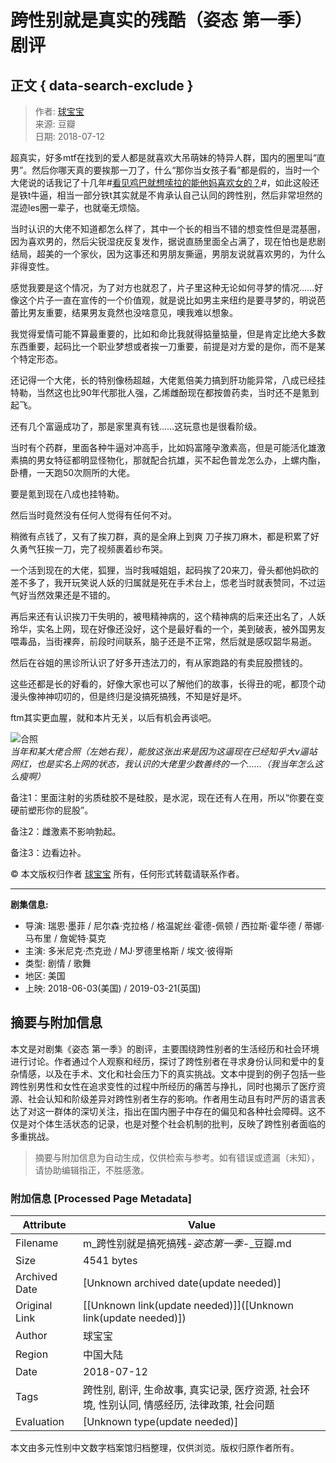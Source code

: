 # 跨性别就是真实的残酷（姿态 第一季）剧评

## 正文 { data-search-exclude }


> 作者: [球宝宝](https://www.douban.com/people/saobing/)  
> 来源: 豆瓣  
> 日期: 2018-07-12  

超真实，好多mtf在找到的爱人都是就喜欢大吊萌妹的特异人群，国内的圈里叫“直男”。然后你哪天真的要挨那一刀了，什么“那你当女孩子看”都是假的，当时一个大佬说的话我记了十几年#[看见鸡巴就想嗦拉的能他妈喜欢女的？](https://www.douban.com/search?q=%23%E7%9C%8B%E8%A7%81%E9%B8%A1%E5%B7%B4%E5%B0%B1%E6%83%B3%E5%97%A6%E6%8B%89%E7%9A%84%E8%83%BD%E4%BB%96%E5%A6%88%E5%96%9C%E6%AC%A2%E5%A5%B3%E7%9A%84%EF%BC%9F%23)#，如此这般还是铁t牛逼，相当一部分铁t其实就是不肯承认自己认同的跨性别，然后非常坦然的混迹les圈一辈子，也就毫无烦恼。

当时认识的大佬不知道都怎么样了，其中一个长的相当不错的想变性但是混基圈，因为喜欢男的，然后尖锐湿疣反复发作，据说直肠里面全占满了，现在怕也是悲剧结局，超美的一个家伙，因为这事还和男朋友撕逼，男朋友说就喜欢男的，为什么非得变性。

感觉我要是这个情况，为了对方也就忍了，片子里这种无论如何寻梦的情况……好像这个片子一直在宣传的一个价值观，就是说比如男主来纽约是要寻梦的，明说芭蕾比男友重要，结果男友竟然也没啥意见，噢我难以想象。

我觉得爱情可能不算最重要的，比如和命比我就得掂量掂量，但是肯定比绝大多数东西重要，起码比一个职业梦想或者挨一刀重要，前提是对方爱的是你，而不是某个特定形态。

还记得一个大佬，长的特别像杨超越，大佬氪倍美力搞到肝功能异常，八成已经挂特勒，当然这也比90年代那批人强，乙烯雌酚现在都按兽药卖，当时还不是氪到起飞。

还有几个富逼成功了，那是家里真有钱……这玩意也是很看阶级。

当时有个药群，里面各种牛逼对冲高手，比如妈富隆孕激素高，但是可能活化雄激素搞的男女特征都明显怪物化，那就配合抗雄，买不起色普龙怎么办，上螺内酯，卧槽，一天跑50次厕所的大佬。

要是氪到现在八成也挂特勒。

然后当时竟然没有任何人觉得有任何不对。

稍微有点钱了，又有了挨刀群，真的是全麻上到爽 刀子挨刀麻木，都是积累了好久勇气狂挨一刀，完了视频裹着纱布哭。

一个活到现在的大佬，狐狸，当时我喊姐姐，起码挨了20来刀，骨头都他妈砍的差不多了，我开玩笑说人妖的归属就是死在手术台上，怹老当时就表赞同，不过运气好当然效果还是不错的。

再后来还有认识挨刀干失明的，被甩精神病的，这个精神病的后来还出名了，人妖玲华，实名上网，现在好像还没好，这个是最好看的一个，美到破表，被外国男友喂毒品，当街裸奔，前段时间联系，脑子还是不正常，然后就是感叹韶华易逝。

然后在谷姐的黑诊所认识了好多开违法刀的，有从家跑路的有卖屁股攒钱的。

这些还都是长的好看的，好像大家也可以了解他们的故事，长得丑的呢，都顶个动漫头像神神叨叨的，但是终归是没搞死搞残，不知是好是坏。

ftm其实更血腥，就和本片无关，以后有机会再谈吧。

![合照](https://img1.doubanio.com/view/thing_review/l/public/p1685189.webp)  
*当年和某大佬合照（左她右我），能放这张出来是因为这逼现在已经知乎大v逼站网红，也是实名上网的状态，我认识的大佬里少数善终的一个……（我当年怎么这么瘦啊）*

备注1：里面注射的劣质硅胶不是硅胶，是水泥，现在还有人在用，所以“你要在变硬前塑形你的屁股”。

备注2：雌激素不影响勃起。

备注3：边看边补。

© 本文版权归作者 [球宝宝](https://www.douban.com/people/saobing/) 所有，任何形式转载请联系作者。

---

**剧集信息:**

- 导演: 瑞恩·墨菲 / 尼尔森·克拉格 / 格温妮丝·霍德-佩顿 / 西拉斯·霍华德 / 蒂娜·马布里 / 詹妮特·莫克  
- 主演: 多米尼克·杰克逊 / MJ·罗德里格斯 / 埃文·彼得斯  
- 类型: 剧情 / 歌舞  
- 地区: 美国  
- 上映: 2018-06-03(美国) / 2019-03-21(英国)  
<!-- tcd_original_link https://m.douban.com/movie/review/9509255/ -->


## 摘要与附加信息

<!-- tcd_abstract -->
本文是对剧集《姿态 第一季》的剧评，主要围绕跨性别者的生活经历和社会环境进行讨论。作者通过个人观察和经历，探讨了跨性别者在寻求身份认同和爱中的复杂情感，以及在手术、文化和社会压力下的真实挑战。文本中提到的例子包括一些跨性别男性和女性在追求变性的过程中所经历的痛苦与挣扎，同时也揭示了医疗资源、社会认知和阶级差异对跨性别者生存的影响。作者用生动且有时严厉的语言表达了对这一群体的深切关注，指出在国内圈子中存在的偏见和各种社会障碍。这不仅是对个体生活状态的记录，也是对整个社会机制的批判，反映了跨性别者面临的多重挑战。
<!-- tcd_abstract_end -->

> 摘要与附加信息为自动生成，仅供检索与参考。如有错误或遗漏（未知），请协助编辑指正，不胜感激。

### 附加信息 [Processed Page Metadata]

| Attribute       | Value                                  |
|-----------------|----------------------------------------|
| Filename        | m_跨性别就是搞死搞残-_姿态第一季_-_豆瓣.md                             |
| Size            | 4541 bytes                           |
| Archived Date   | [Unknown archived date(update needed)]                             |
| Original Link   | [[Unknown link(update needed)]]([Unknown link(update needed)])                       |
| Author          | 球宝宝                               |
| Region          | 中国大陆                               |
| Date            | 2018-07-12                                 |
| Tags            | 跨性别, 剧评, 生命故事, 真实记录, 医疗资源, 社会环境, 性别认同, 情感经历, 法律政策, 社会问题                                 |
| Evaluation            | [Unknown type(update needed)]                                 |
<!-- tcd_table_end -->

本文由多元性别中文数字档案馆归档整理，仅供浏览。版权归原作者所有。
